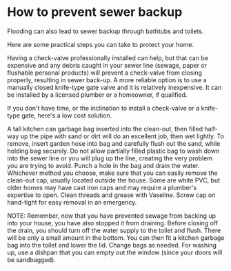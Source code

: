 # How to prevent sewer backup

Flooding can also lead to sewer backup through bathtubs and toilets. 

Here are some practical steps you can take to protect your home.

Having a check-valve professionally installed can help, but that can be expensive and any debris caught in your sewer line (sewage, paper or flushable personal products) will prevent a check-valve from closing properly, resulting in sewer back-up. A more reliable option is to use a manually closed knife-type gate valve and it is relatively inexpensive. It can be installed by a licensed plumber or a homeowner, if qualified.

If you don't have time, or the inclination to install a check-valve or a knife-type gate, here's a low cost solution.

A tall kitchen can garbage bag inserted into the clean-out, then filled half-way up the pipe with sand or dirt will do an excellent job, then wet lightly. To remove, insert garden hose into bag and carefully flush out the sand, while holding bag securely. Do not allow partially filled plastic bag to wash down into the sewer line or you will plug up the line, creating the very problem you are trying to avoid. Punch a hole in the bag and drain the water. Whichever method you choose, make sure that you can easily remove the clean-out cap, usually located outside the house. Some are white PVC, but older homes may have cast iron caps and may require a plumber's expertise to open. Clean threads and grease with Vaseline. Screw cap on hand-tight for easy removal in an emergency.

 NOTE: Remember, now that you have prevented sewage from backing up into your house, you have also stopped it from draining. Before closing off the drain, you should turn off the water supply to the toilet and flush. There will be only a small amount in the bottom. You can then fit a kitchen garbage bag into the toilet and lower the lid. Change bags as needed. For washing up, use a dishpan that you can empty out the window (since your doors will be sandbagged).